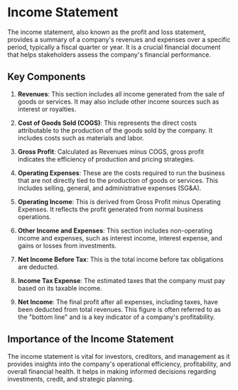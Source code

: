 # Income Statement

The income statement, also known as the profit and loss statement, provides a summary of a company's revenues and expenses over a specific period, typically a fiscal quarter or year. It is a crucial financial document that helps stakeholders assess the company's financial performance.

## Key Components

1. **Revenues**: This section includes all income generated from the sale of goods or services. It may also include other income sources such as interest or royalties.

2. **Cost of Goods Sold (COGS)**: This represents the direct costs attributable to the production of the goods sold by the company. It includes costs such as materials and labor.

3. **Gross Profit**: Calculated as Revenues minus COGS, gross profit indicates the efficiency of production and pricing strategies.

4. **Operating Expenses**: These are the costs required to run the business that are not directly tied to the production of goods or services. This includes selling, general, and administrative expenses (SG&A).

5. **Operating Income**: This is derived from Gross Profit minus Operating Expenses. It reflects the profit generated from normal business operations.

6. **Other Income and Expenses**: This section includes non-operating income and expenses, such as interest income, interest expense, and gains or losses from investments.

7. **Net Income Before Tax**: This is the total income before tax obligations are deducted.

8. **Income Tax Expense**: The estimated taxes that the company must pay based on its taxable income.

9. **Net Income**: The final profit after all expenses, including taxes, have been deducted from total revenues. This figure is often referred to as the "bottom line" and is a key indicator of a company's profitability.

## Importance of the Income Statement

The income statement is vital for investors, creditors, and management as it provides insights into the company's operational efficiency, profitability, and overall financial health. It helps in making informed decisions regarding investments, credit, and strategic planning.